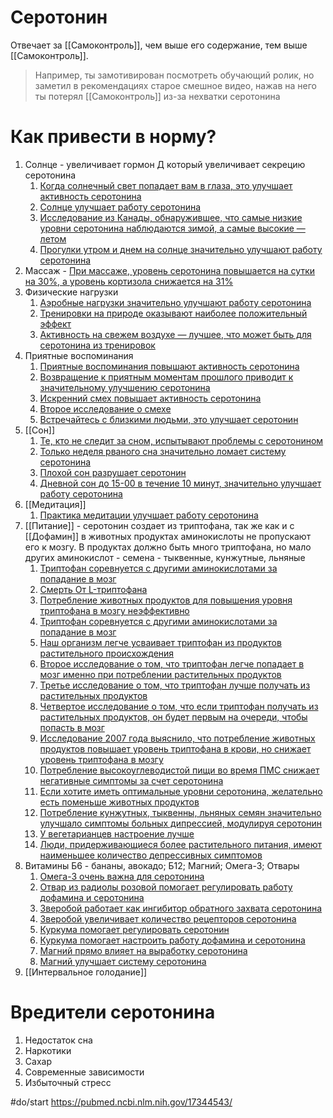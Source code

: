 # Серотонин
Отвечает за [[Самоконтроль]], чем выше его содержание, тем выше [[Самоконтроль]].

>Например, ты замотивирован посмотреть обучающий ролик, но заметил в рекомендациях старое смешное видео, нажав на него ты потерял [[Самоконтроль]] из-за нехватки серотонина

# Как привести в норму?
1. Солнце - увеличивает гормон Д который увеличивает секрецию серотонина
	1. [Когда солнечный свет попадает вам в глаза, это улучшает активность серотонина](https://www.ncbi.nlm.nih.gov/pubmed/22790678)
	2.  [Солнце улучшает работу серотонина](https://www.ncbi.nlm.nih.gov/pubmed/18043762)
	3.  [Исследование из Канады, обнаружившее, что самые низкие уровни серотонина наблюдаются зимой, а самые высокие — летом](https://jamanetwork.com/journals/jamapsychiatry/fullarticle/210137)
	4.  [Прогулки утром и днем на солнце значительно улучшают работу серотонина](https://www.sciencedirect.com/science/article/pii/S1569733910700692)
2. Массаж - [При массаже, уровень серотонина повышается на сутки на 30%, а уровень кортизола снижается на 31%](https://www.ncbi.nlm.nih.gov/pubmed/16162447)
3. Физические нагрузки
	1. [Аэробные нагрузки значительно улучшают работу серотонина](https://www.ncbi.nlm.nih.gov/pmc/articles/PMC474733/)
	2. [Тренировки на природе оказывают наиболее положительный эффект](http://www.sciencedirect.com/science/article/pii/S1755296615300156)
	3. [Активность на свежем воздухе — лучшее, что может быть для серотонина из тренировок](https://www.ncbi.nlm.nih.gov/pubmed/21291246)
4. Приятные воспоминания
	1. [Приятные воспоминания повышают активность серотонина](https://www.ncbi.nlm.nih.gov/pmc/articles/PMC2077351/)
	2. [Возвращение к приятным моментам прошлого приводит к значительному улучшению серотонина](http://www.ncbi.nlm.nih.gov/pubmed/18043767)
	3. [Искренний смех повышает активность серотонина](https://www.ncbi.nlm.nih.gov/pubmed/25947184)
	4. [Второе исследование о смехе](https://www.ncbi.nlm.nih.gov/pubmed/27439375)
	5. [Встречайтесь с близкими людьми, это улучшает серотонин](https://www.ncbi.nlm.nih.gov/pubmed/22206901)
5. [[Сон]]
	1. [Те, кто не следит за сном, испытывают проблемы с серотонином](https://www.ncbi.nlm.nih.gov/pubmed/23077063)
	2. [Только неделя рваного сна значительно ломает систему серотонина](https://www.ncbi.nlm.nih.gov/pubmed/16408408)
	3. [Плохой сон разрушает серотонин](https://www.ncbi.nlm.nih.gov/pubmed/20337188)
	4. [Дневной сон до 15-00 в течение 10 минут, значительно улучшает работу серотонина](https://www.ncbi.nlm.nih.gov/pubmed/21075238)
6. [[Медитация]]
	1. [Практика медитации улучшает работу серотонина](https://www.ncbi.nlm.nih.gov/pubmed/23196590)
7. [[Питание]] - серотонин создает из триптофана, так же как и с [[Дофамин]] в животных продуктах аминокислоты не пропускают его к мозгу. В продуктах должно быть много триптофана, но мало других аминокислот - семена - тыквенные, кунжутные, льняные
	1. [Триптофан соревнуется с другими аминокислотами за попадание в мозг](http://www.ingentaconnect.com/content/ben/cnf/2011/00000007/00000001/art00003)
	2. [Смерть От L-триптофана](https://www.ncbi.nlm.nih.gov/pubmed/21702023)
	3. [Потребление животных продуктов для повышения уровня триптофана в мозгу неэффективно](https://academic.oup.com/ajcn/article/77/1/128/4689642)
	4. [Триптофан соревнуется с другими аминокислотами за попадание в мозг](https://www.ncbi.nlm.nih.gov/pubmed/1148286)
	5. [Наш организм легче усваивает триптофан из продуктов растительного происхождения](http://dx.doi.org/10.1016/0024-3205(73)90044-1)
	6. [Второе исследование о том, что триптофан легче попадает в мозг именно при потреблении растительных продуктов](http://www.ncbi.nlm.nih.gov/pubmed/573061)
	7. [Третье исследование о том, что триптофан лучше получать из растительных продуктов](https://www.ncbi.nlm.nih.gov/pubmed/6538743)
	8. [Четвертое исследование о том, что если триптофан получать из растительных продуктов, он будет первым на очереди, чтобы попасть в мозг](https://www.ncbi.nlm.nih.gov/pubmed/5120086)
	9. [Исследование 2007 года выяснило, что потребление животных продуктов повышает уровень триптофана в крови, но снижает уровень триптофана в мозгу](https://www.ncbi.nlm.nih.gov/pubmed/18066139)
	10. [Потребление высокоуглеводистой пищи во время ПМС снижает негативные симптомы за счет серотонина](https://www.ncbi.nlm.nih.gov/pubmed/2589444)
	11. [Если хотите иметь оптимальные уровни серотонина, желательно есть поменьше животных продуктов](https://www.ncbi.nlm.nih.gov/pubmed/5077329)
	12. [Потребление кунжутных, тыквенны, льняных семян значительно улучшало симптомы больных дипрессией, модулируя серотонин](https://www.ncbi.nlm.nih.gov/pubmed/18066139)
	13. [У вегетарианцев настроение лучше](https://www.ncbi.nlm.nih.gov/pubmed/3783150)
	14. [Люди, придерживающиеся более растительного питания, имеют наименьшее количество депрессивных симптомов](https://www.ncbi.nlm.nih.gov/pubmed/20515497)
8. Витамины Б6 - бананы, авокадо; Б12; Магний; Омега-3; Отвары
	1.  [Омега-3 очень важна для серотонина](https://www.ncbi.nlm.nih.gov/pubmed/25713056)
	2.  [Отвар из радиолы розовой помогает регулировать работу дофамина и серотонина](https://www.ncbi.nlm.nih.gov/pubmed/19260327)
	3.  [Зверобой работает как ингибитор обратного захвата серотонина](https://www.ncbi.nlm.nih.gov/pubmed/15231048) 
	4.  [Зверобой увеличивает количество рецепторов серотонина](https://www.ncbi.nlm.nih.gov/pubmed/25176236)
	5.  [Куркума помогает регулировать серотонин](https://www.ncbi.nlm.nih.gov/pubmed/18766332)
	6.  [Куркума помогает настроить работу дофамина и серотонина](https://www.ncbi.nlm.nih.gov/pmc/articles/PMC2929771)
	7.  [Магний прямо влияет на выработку серотонина](https://www.ncbi.nlm.nih.gov/pubmed/19944540)
	8.  [Магний улучшает систему серотонина](https://www.ncbi.nlm.nih.gov/pmc/articles/PMC5487054/)
9. [[Интервальное голодание]]



# Вредители серотонина
1. Недостаток сна
2. Наркотики
3. Сахар
4. Современные зависимости
5. Избыточный стресс

#do/start https://pubmed.ncbi.nlm.nih.gov/17344543/